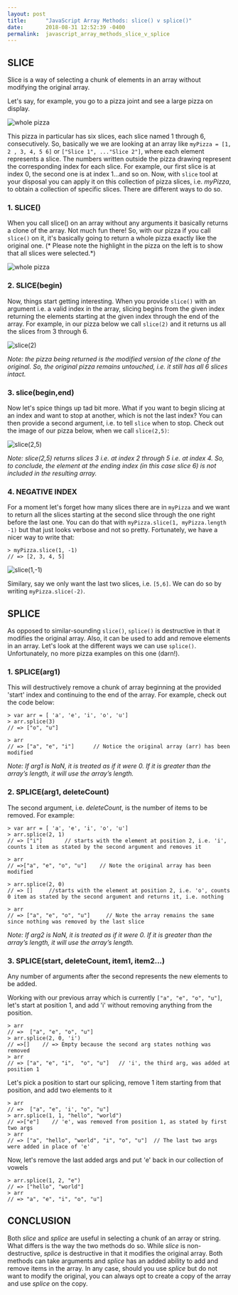 ```yaml
---
layout: post
title:      "JavaScript Array Methods: slice() v splice()"
date:       2018-08-31 12:52:39 -0400
permalink:  javascript_array_methods_slice_v_splice
---
```


## SLICE
Slice is a way of selecting a chunk of elements in an array without modifying the original array. 

Let's say, for example, you go to a pizza joint and see a large pizza on display. 

![whole pizza](https://i.imgur.com/bvqiQ2P.jpg?1)

This pizza in particular has six slices, each slice named 1 through 6, consecutively. So, basically we we are looking at an array  like `myPizza = [1, 2 , 3, 4, 5 6]` or `["Slice 1", ..."Slice 2"]`, where each element represents a slice. The numbers written outside the pizza drawing represent the corresponding index for each slice. For example, our first slice is at index 0, the second one is at index 1...and so on. Now, with `slice` tool at your disposal you can apply it on this collection of pizza slices, i.e. *myPizza*, to obtain a collection of specific slices. There are different ways to do so.

### 1. SLICE()

When you call slice() on an array without any arguments it basically returns a clone of the array. Not much fun there! So, with our pizza if you call `slice()` on it, it's basically going to return a whole pizza exactly like the original one. (* Please note the highlight in the pizza on the left is to show that all slices were selected.*)

![whole pizza](https://i.imgur.com/SAv4jQV.jpg?1)

### 2. SLICE(begin)

Now, things start getting interesting. When you provide `slice()` with an argument i.e. a valid index in the array, slicing begins from the given index returning the elements starting at the given index through the end of the array. For example, in our pizza below we call `slice(2)` and it returns us all the slices from 3 through 6.

![slice(2)](https://i.imgur.com/rYqk1kp.jpg)

*Note: the pizza being returned is the modified version of the clone of the original. So, the original pizza remains untouched, i.e. it still has all 6 slices intact.*

### 3. slice(begin,end)

Now let's spice things up tad bit more. What if you want to begin slicing at an index and want to stop at another, which is not the last index? You can then provide a second argument, i.e. to tell `slice` when to stop. Check out the image of our pizza below, when we call `slice(2,5)`:

![slice(2,5)](https://i.imgur.com/iV9DAxj.jpg)

*Note: slice(2,5) returns slices 3 i.e. at index 2 through 5 i.e. at index 4. So, to conclude, the element at the ending index (in this case slice 6) is not included in the resulting array.*

### 4. NEGATIVE INDEX

For a moment let's forget how many slices there are in `myPizza` and we want to return all the slices starting at the second slice through the one right before the last one. You can do that with `myPizza.slice(1, myPizza.length -1)` but that just looks verbose and not so pretty. Fortunately, we have a nicer way to write that: 

```
> myPizza.slice(1, -1)
// => [2, 3, 4, 5]
```

![slice(1,-1)](https://i.imgur.com/b8LTrY0.jpg)

Similary, say we only want the last two slices, i.e. `[5,6]`. We can do so by writing `myPizza.slice(-2)`.



## SPLICE
As opposed to similar-sounding `slice()`, `splice()` is destructive in that  it modifies the original array. Also, it can be used to add and remove elements in an array. Let's look at the different ways we can use `splice()`. Unfortunately, no more pizza examples on this one (darn!).

### 1. SPLICE(arg1)

This will destructively remove a chunk of array beginning at the provided 'start' index and continuing to the end of the array. For example, check out the code below:
		
```
> var arr = [ 'a', 'e', 'i', 'o', 'u']
> arr.splice(3)
// => ["o", "u"]   
		
> arr    
// => ["a", "e", "i"]      // Notice the original array (arr) has been modified
```
*Note: If arg1 is NaN, it is treated as if it were 0. If it is greater than the array’s length, it will use the array’s length.*		

### 2. SPLICE(arg1, deleteCount)

The second argument, i.e. *deleteCount*, is the number of items to be removed. For example:

```
> var arr = [ 'a', 'e', 'i', 'o', 'u']
> arr.splice(2, 1)    
// => ["i"]       // starts with the element at position 2, i.e. 'i', counts 1 item as stated by the second argument and removes it

> arr
// =>["a", "e", "o", "u"]    // Note the original array has been modified

> arr.splice(2, 0)
// => []     //starts with the element at position 2, i.e. 'o', counts 0 item as stated by the second argument and returns it, i.e. nothing

> arr
// => ["a", "e", "o", "u"]     // Note the array remains the same since nothing was removed by the last slice
```
*Note: If arg2 is NaN, it is treated as if it were 0. If it is greater than the array’s length, it will use the array’s length.*

### 3. SPLICE(start, deleteCount, item1, item2...)

Any number of arguments after the second represents the new elements to be added.

Working with our previous array which is currently `["a", "e", "o", "u"]`, let's start at position 1, and add 'i' without removing anything from the position.

```
> arr 
// =>  ["a", "e", "o", "u"]
> arr.splice(2, 0, 'i')
// =>[]    // => Empty because the second arg states nothing was removed
> arr
// => ["a", "e", "i",  "o", "u"]   // 'i', the third arg, was added at position 1
```

Let's pick a position to start our splicing, remove 1 item starting from that position, and add two elements to it

```
> arr 
// =>  ["a", "e", 'i', "o", "u"]
> arr.splice(1, 1, "hello", "world")
// =>["e"]    // 'e', was removed from position 1, as stated by first two args
> arr
// => ["a", "hello", "world", "i", "o", "u"]  // The last two args were added in place of 'e'
```
Now, let's remove the last added args and put 'e' back in our collection of vowels

```
> arr.splice(1, 2, "e")
// => ["hello", "world"]
> arr
// => "a", "e", "i", "o", "u"]

```

## CONCLUSION

Both *slice* and *splice* are useful in selecting a chunk of an array or string. What differs is the way the two methods do so. While *slice* is non-destructive, *splice* is destructive in that it modifies the original array. Both methods can take arguments and *splice* has an added ability to add and remove items in the array. In any case, should you use *splice* but do not want to modify the original, you can always opt to create a copy of the array and use *splice* on the copy. 





